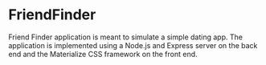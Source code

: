 # FriendFinder
Friend Finder application is meant to simulate a simple dating app. The application is implemented using a Node.js and Express server on the back end and the Materialize CSS framework on the front end.
